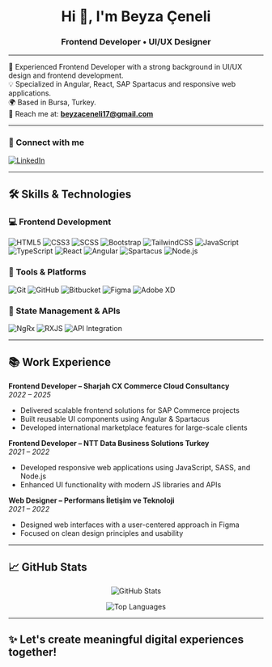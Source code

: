 <h1 align="center">Hi 👋, I'm Beyza Çeneli</h1>
<h3 align="center">Frontend Developer • UI/UX Designer</h3>

---

🎯 Experienced Frontend Developer with a strong background in UI/UX design and frontend development.  
💡 Specialized in Angular, React, SAP Spartacus and responsive web applications.  
🌍 Based in Bursa, Turkey.  
📧 Reach me at: **beyzaceneli17@gmail.com**

---

### 🔗 Connect with me

[![LinkedIn](https://img.shields.io/badge/LinkedIn-blue?logo=linkedin)](https://www.linkedin.com/in/beyza-%C3%A7eneli-a79851210)

---

## 🛠️ Skills & Technologies

### 💻 Frontend Development
![HTML5](https://img.shields.io/badge/HTML5-E34F26?style=flat&logo=html5&logoColor=white)
![CSS3](https://img.shields.io/badge/CSS3-1572B6?style=flat&logo=css3&logoColor=white)
![SCSS](https://img.shields.io/badge/SCSS-CC6699?style=flat&logo=sass&logoColor=white)
![Bootstrap](https://img.shields.io/badge/Bootstrap-563d7c?style=flat&logo=bootstrap&logoColor=white)
![TailwindCSS](https://img.shields.io/badge/TailwindCSS-38B2AC?style=flat&logo=tailwind-css&logoColor=white)
![JavaScript](https://img.shields.io/badge/JavaScript-F7DF1E?style=flat&logo=javascript&logoColor=black)
![TypeScript](https://img.shields.io/badge/TypeScript-007ACC?style=flat&logo=typescript&logoColor=white)
![React](https://img.shields.io/badge/React-61DAFB?style=flat&logo=react&logoColor=black)
![Angular](https://img.shields.io/badge/Angular-DD0031?style=flat&logo=angular&logoColor=white)
![Spartacus](https://img.shields.io/badge/SAP%20Spartacus-0FAAFF?style=flat&logo=sap&logoColor=white)
![Node.js](https://img.shields.io/badge/Node.js-339933?style=flat&logo=node.js&logoColor=white)

### 🧰 Tools & Platforms
![Git](https://img.shields.io/badge/Git-F05032?style=flat&logo=git&logoColor=white)
![GitHub](https://img.shields.io/badge/GitHub-181717?style=flat&logo=github&logoColor=white)
![Bitbucket](https://img.shields.io/badge/Bitbucket-0052CC?style=flat&logo=bitbucket&logoColor=white)
![Figma](https://img.shields.io/badge/Figma-F24E1E?style=flat&logo=figma&logoColor=white)
![Adobe XD](https://img.shields.io/badge/AdobeXD-470137?style=flat&logo=adobe-xd&logoColor=white)

### 🧠 State Management & APIs
![NgRx](https://img.shields.io/badge/NgRx-8C2EFF?style=flat&logo=ngrx&logoColor=white)
![RXJS](https://img.shields.io/badge/RXJS-B7178C?style=flat&logo=reactivex&logoColor=white)
![API Integration](https://img.shields.io/badge/API-Integration-brightgreen)

---

## 📚 Work Experience

**Frontend Developer – Sharjah CX Commerce Cloud Consultancy**  
*2022 – 2025*  
- Delivered scalable frontend solutions for SAP Commerce projects  
- Built reusable UI components using Angular & Spartacus  
- Developed international marketplace features for large-scale clients

**Frontend Developer – NTT Data Business Solutions Turkey**  
*2021 – 2022*  
- Developed responsive web applications using JavaScript, SASS, and Node.js  
- Enhanced UI functionality with modern JS libraries and APIs

**Web Designer – Performans İletişim ve Teknoloji**  
*2021 – 2022*  
- Designed web interfaces with a user-centered approach in Figma  
- Focused on clean design principles and usability

---

## 📈 GitHub Stats

<p align="center">
  <img src="https://github-readme-stats.vercel.app/api?username=beyzaceneli&show_icons=true&theme=tokyonight" alt="GitHub Stats"/>
</p>

<p align="center">
  <img src="https://github-readme-stats.vercel.app/api/top-langs/?username=beyzaceneli&layout=compact&theme=tokyonight" alt="Top Languages"/>
</p>

---

## ✨ Let's create meaningful digital experiences together!
